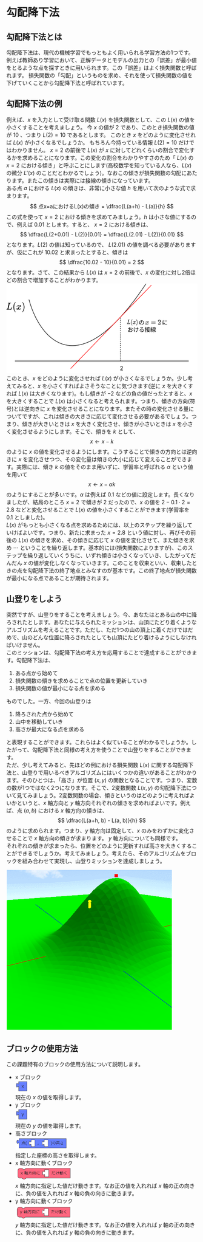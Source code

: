 # 勾配降下法

## 勾配降下法とは
勾配降下法は、現代の機械学習でもっともよく用いられる学習方法の1つです。
例えば教師あり学習において、正解データとモデルの出力との「誤差」が最小値をとるような点を探すときに用いられます。この「誤差」はよく損失関数と呼ばれます。
損失関数の「勾配」というものを求め、それを使って損失関数の値を下げていくことから勾配降下法と呼ばれています。

## 勾配降下法の例
例えば、$x$ を入力として受け取る関数 $L(x)$ を損失関数として、この $L(x)$ の値を小さくすることを考えましょう。
今 $x$ の値が $2$ であり、このとき損失関数の値が $10$ 、つまり $L(2)=10$ であるとします。
このとき $x$ をどのように変化させれば $L(x)$ が小さくなるでしょうか。
もちろん今持っている情報 $L(2)=10$ だけではわかりません。
$x=2$ の前後で $L(x)$ が $x$ に対してどれくらいの割合で変化するかを求めることになります。この変化の割合をわかりやすさのため「 $L(x)$ の $x=2$ における傾き」と呼ぶことにします(高校数学を知っている人なら、$L(x)$ の微分 $L'(x)$ のことだとわかるでしょう)。なおこの傾きが損失関数の勾配にあたります。またこの傾きは実際には接線の傾きになっています。  
ある点 $a$ における $L(x)$ の傾きは、非常に小さな値 $h$ を用いて次のような式で求まります。
$$ 
  点x=aにおけるL(x)の傾き = \dfrac{L(a+h) - L(a)}{h}
$$ 
この式を使って $x=2$ における傾きを求めてみましょう。$h$ は小さな値にするので、例えば $0.01$ とします。すると、 $x=2$ における傾きは、 
$$
  \dfrac{L(2+0.01) - L(2)}{0.01} = \dfrac{L(2.01) - L(2)}{0.01}
$$ 
となります。$L(2)$ の値は知っているので、 $L(2.01)$ の値を調べる必要がありますが、仮にこれが $10.02$ と求まったとすると、傾きは
$$
  \dfrac{10.02 - 10}{0.01} = 2
$$
となります。さて、この結果から $L(x)$ は $x=2$ の前後で、$x$ の変化に対し2倍ほどの割合で増加することがわかります。  
<img src="./images/Lx.svg">  
このとき、$x$ をどのように変化させれば $L(x)$ が小さくなるでしょうか。少し考えてみると、$x$ を小さくすればよさそうなことに気づきます(逆に $x$ を大きくすれば $L(x)$ は大きくなります)。もし傾きが $-2$ などの負の値だったとすると、$x$ を大きくすることで $L(x)$ は小さくなると考えられます。つまり、傾きの方向(符号)とは逆向きに $x$ を変化させることになります。またその時の変化させる量についてですが、これは傾きの大きさに応じて変化させる必要があるでしょう。つまり、傾きが大きいときは $x$ を大きく変化させ、傾きが小さいときは $x$ を小さく変化させるようにします。そこで、傾きを $k$ として、 
$$
  x \leftarrow x - k
$$ 
のように $x$ の値を変化させるようにします。こうすることで傾きの方向とは逆向きに $x$ を変化させつつ、その変化量は傾きの大小に応じて変えることができます。実際には、傾き $k$ の値をそのまま用いずに、学習率と呼ばれる $\alpha$ という値を用いて 
$$
  x \leftarrow x - \alpha k
$$ 
のようにすることが多いです。$\alpha$ は例えば $0.1$ などの値に設定します。長くなりましたが、結局のところ $x=2$ で傾きが $2$ だったので、$x$ の値を $2 - 0.1 \cdot 2=2.8$ などと変化させることで $L(x)$ の値を小さくすることができます(学習率を $0.1$ としました)。  
$L(x)$ がもっとも小さくなる点を求めるためには、以上のステップを繰り返していけばよいです。つまり、新たに求まった $x=2.8$ という値に対し、再びその前後の $L(x)$ の傾きを求め、その傾きに応じて $x$ の値を変化させて、また傾きを求め $\cdots$ ということを繰り返します。基本的には(損失関数によりますが)、このステップを繰り返していくうちに、いずれ傾きは小さくなっていき、したがってだんだん $x$ の値が変化しなくなっていきます。このことを収束といい、収束したときの点を勾配降下法の終了地点とみなすのが基本です。この終了地点が損失関数が最小になる点であることが期待されます。

## 山登りをしよう
突然ですが、山登りをすることを考えましょう。今、あなたはとある山の中に降ろされたとします。あなたに与えられたミッションは、山頂にたどり着くようなアルゴリズムを考えることです。ただし、ただ1つの山の頂上に着くだけではだめで、山のどんな位置に降ろされたとしても山頂にたどり着けるようにしなければいけません。  
このミッションは、勾配降下法の考え方を応用することで達成することができます。勾配降下法は、

1. ある点から始めて
2. 損失関数の傾きを求めることで点の位置を更新していき
2. 損失関数の値が最小になる点を求める

ものでした。一方、今回の山登りは

1. 降ろされた点から始めて
2. 山中を移動していき
2. 高さが最大になる点を求める

と表現することができます。これらはよく似ていることがわかるでしょうか。したがって、勾配降下法と同様の考え方を使うことで山登りをすることができます。  
ただ、少し考えてみると、先ほどの例における損失関数 $L(x)$ に関する勾配降下法と、山登りで用いるべきアルゴリズムにはいくつかの違いがあることがわかります。そのひとつは、「高さ」が位置 $(x, y)$ の関数となることです。つまり、変数の数が1つではなく2つになります。そこで、2変数関数 $L(x, y)$ の勾配降下法について見てみましょう。2変数関数の場合、傾きというのはどのように考えればよいかというと、$x$ 軸方向と $y$ 軸方向それぞれの傾きを求めればよいです。例えば、点 $(a,b)$ における $x$ 軸方向の傾きは、 
$$
  \dfrac{L(a+h, b) - L(a, b)}{h}
$$ 
のように求められます。つまり、$y$ 軸方向は固定して、$x$ のみをわずかに変化させることで $x$ 軸方向の傾きが求まります。 $y$ 軸方向についても同様です。  
それぞれの傾きが求まったら、位置をどのように更新すれば高さを大きくすることができるでしょうか。考えてみましょう。考えたら、そのアルゴリズムをブロックを組み合わせて実現し、山登りミッションを達成しましょう。  

<img src="./images/mountain3.png">

## ブロックの使用方法
この課題特有のブロックの使用方法について説明します。  
- x ブロック  
  <img src="./images/block_x.png" width=35px>  
  現在の $x$ の値を取得します。  
- y ブロック  
  <img src="./images/block_y.png" width=35px>  
  現在の $y$ の値を取得します。
- 高さブロック  
  <img src="./images/block_h.png" height=35px>  
  指定した座標の高さを取得します。
- x 軸方向に動くブロック  
  <img src="./images/block_x_move.png" width=150px>  
  $x$ 軸方向に指定した値だけ動きます。なお正の値を入れれば $x$ 軸の正の向きに、負の値を入れれば $x$ 軸の負の向きに動きます。
- y 軸方向に動くブロック  
  <img src="./images/block_y_move.png" width=150px>  
  $y$ 軸方向に指定した値だけ動きます。なお正の値を入れれば $y$ 軸の正の向きに、負の値を入れれば $y$ 軸の負の向きに動きます。
